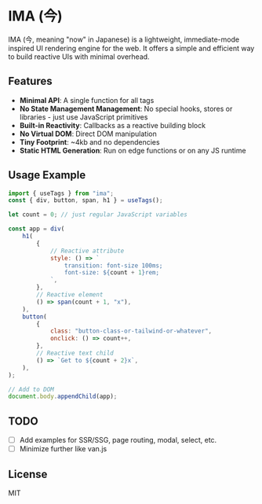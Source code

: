 # IMA (今)

IMA (今, meaning "now" in Japanese) is a lightweight, immediate-mode inspired UI rendering engine for the web. It offers a simple and efficient way to build reactive UIs with minimal overhead.

## Features

- **Minimal API**: A single function for all tags
- **No State Management Management**: No special hooks, stores or libraries - just use JavaScript primitives
- **Built-in Reactivity**: Callbacks as a reactive building block
- **No Virtual DOM**: Direct DOM manipulation
- **Tiny Footprint**: ~4kb and no dependencies
- **Static HTML Generation**: Run on edge functions or on any JS runtime

## Usage Example

```js
import { useTags } from "ima";
const { div, button, span, h1 } = useTags();

let count = 0; // just regular JavaScript variables

const app = div(
	h1(
		{
			// Reactive attribute
			style: () => `
				transition: font-size 100ms;
				font-size: ${count + 1}rem;
			`,
		},
		// Reactive element
		() => span(count + 1, "x"),
	),
	button(
		{
			class: "button-class-or-tailwind-or-whatever",
			onclick: () => count++,
		},
		// Reactive text child
		() => `Get to ${count + 2}x`,
	),
);

// Add to DOM
document.body.appendChild(app);

```

## TODO

- [ ] Add examples for SSR/SSG, page routing, modal, select, etc.
- [ ] Minimize further like van.js

## License

MIT
